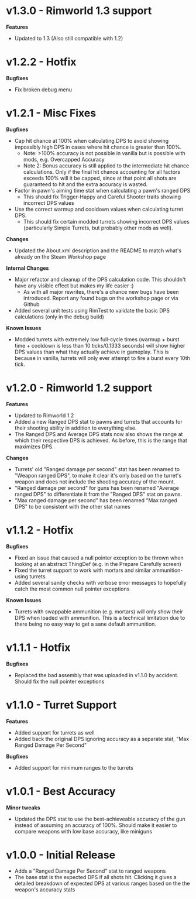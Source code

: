 # v1.3.0 - Rimworld 1.3 support
**Features**
- Updated to 1.3 (Also still compatible with 1.2)


# v1.2.2 - Hotfix
**Bugfixes**
- Fix broken debug menu


# v1.2.1 - Misc Fixes
**Bugfixes**
- Cap hit chance at 100% when calculating DPS to avoid showing impossibly high DPS in cases where hit chance is greater than 100%.
  - Note: >100% accuracy is not possible in vanilla but is possible with mods, e.g. Overcapped Accuracy
  - Note 2:  Bonus accuracy is still applied to the intermediate hit chance calculations.  Only if the final hit chance accounting for all factors exceeds 100% will it be capped, since at that point all shots are guaranteed to hit and the extra accuracy is wasted.
- Factor in pawn's aiming time stat when calculating a pawn's ranged DPS
  - This should fix Trigger-Happy and Careful Shooter traits showing incorrect DPS values
- Use the correct warmup and cooldown values when calculating turret DPS.
  - This should fix certain modded turrets showing incorrect DPS values (particularly Simple Turrets, but probably other mods as well).

**Changes**
- Updated the About.xml description and the README to match what's already on the Steam Workshop page

**Internal Changes**
- Major refactor and cleanup of the DPS calculation code.  This shouldn't have any visible effect but makes my life easier :)
  - As with all major rewrites, there's a chance new bugs have been introduced.  Report any found bugs on the workshop page or via Github
- Added several unit tests using RimTest to validate the basic DPS calculations (only in the debug build)

**Known Issues**
- Modded turrets with extremely low full-cycle times (warmup + burst time + cooldown is less than 10 ticks/0.1333 seconds) will show higher DPS values than what they actually achieve in gameplay.  This is because in vanilla, turrets will only ever attempt to fire a burst every 10th tick.


# v1.2.0 - Rimworld 1.2 support
**Features**
- Updated to Rimworld 1.2
- Added a new Ranged DPS stat to pawns and turrets that accounts for their shooting ability in addition to everything else.
- The Ranged DPS and Average DPS stats now also shows the range at which their respective DPS is achieved.  As before, this is the range that maximizes DPS.

**Changes**
- Turrets' old "Ranged damage per second" stat has been renamed to "Weapon ranged DPS", to make it clear it's only based on the turret's weapon and does not include the shooting accuracy of the mount.
- "Ranged damage per second" for guns has been renamed "Average ranged DPS" to differentiate it from the "Ranged DPS" stat on pawns.
- "Max ranged damage per second" has been renamed "Max ranged DPS" to be consistent with the other stat names


# v1.1.2 - Hotfix
**Bugfixes**
- Fixed an issue that caused a null pointer exception to be thrown when looking at an abstract ThingDef (e.g. in the Prepare Carefully screen)
- Fixed the turret support to work with mortars and similar ammunition-using turrets.
- Added several sanity checks with verbose error messages to hopefully catch the most common null pointer exceptions

**Known Issues**
- Turrets with swappable ammunition (e.g. mortars) will only show their DPS when loaded with ammunition.  This is a technical limitation due to there being no easy way to get a sane default ammunition.


# v1.1.1 - Hotfix
**Bugfixes**
- Replaced the bad assembly that was uploaded in v1.1.0 by accident.  Should fix the null pointer exceptions


# v1.1.0 - Turret Support
**Features**
- Added support for turrets as well
- Added back the original DPS ignoring accuracy as a separate stat, "Max Ranged Damage Per Second"

**Bugfixes**
- Added support for minimum ranges to the turrets


# v1.0.1 - Best Accuracy
**Minor tweaks**
- Updated the DPS stat to use the best-achieveable accuracy of the gun instead of assuming an accuracy of 100%.  Should make it easier to compare weapons with low base accuracy, like miniguns


# v1.0.0 - Initial Release
- Adds a "Ranged Damage Per Second" stat to ranged weapons
- The base stat is the expected DPS if all shots hit.  Clicking it gives a detailed breakdown of expected DPS at various ranges based on the the weapon's accuracy stats
